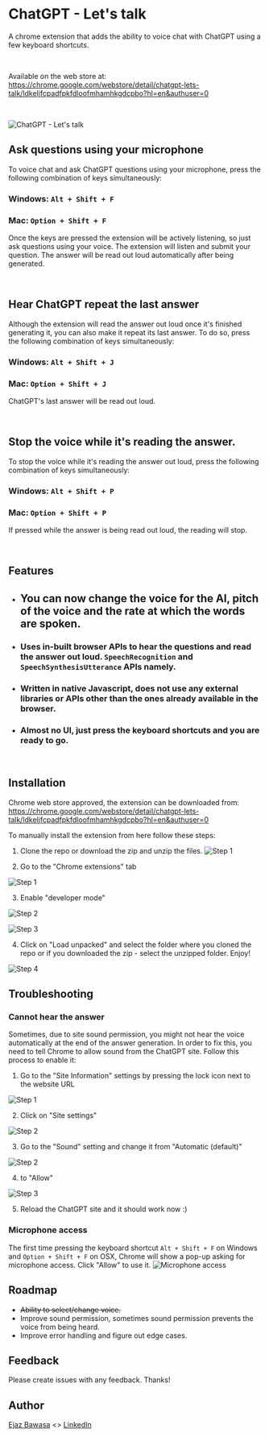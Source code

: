 
# ChatGPT - Let's talk

A chrome extension that adds the ability to voice chat with ChatGPT using a few keyboard shortcuts.

&nbsp;
&nbsp;

Available on the web store at: https://chrome.google.com/webstore/detail/chatgpt-lets-talk/ldkeljfcpadfpkfdloofmhamhkgdcpbo?hl=en&authuser=0

&nbsp;
&nbsp;

![ChatGPT - Let's talk](./images/popup-screenshot-voice-wth-flags-faq-minimal.png)

## Ask questions using your microphone
To voice chat and ask ChatGPT questions using your microphone, press the following combination of keys simultaneously:

### **Windows**: `Alt + Shift + F`

### **Mac**: `Option + Shift + F`

Once the keys are pressed the extension will be actively listening, so just ask questions using your voice. The extension will listen and submit your question. The answer will be read out loud automatically after being generated.

&nbsp;
&nbsp;


## Hear ChatGPT repeat the last answer
Although the extension will read the answer out loud once it's finished generating it, you can also make it repeat its last answer. To do so, press the following combination of keys simultaneously:

### **Windows**: `Alt + Shift + J`

### **Mac**: `Option + Shift + J`


ChatGPT's last answer will be read out loud.

&nbsp;
&nbsp;

## Stop the voice while it's reading the answer.
To stop the voice while it's reading the answer out loud, press the following combination of keys simultaneously:

### **Windows**: `Alt + Shift + P`

### **Mac**: `Option + Shift + P`


If pressed while the answer is being read out loud, the reading will stop.

&nbsp;
&nbsp;


## Features
- ## You can now change the voice for the AI, pitch of the voice and the rate at which the words are spoken.
- ### Uses in-built browser APIs to hear the questions and read the answer out loud. `SpeechRecognition` and `SpeechSynthesisUtterance` APIs namely.
- ### Written in native Javascript, does not use any external libraries or APIs other than the ones already available in the browser.
- ### Almost no UI, just press the keyboard shortcuts and you are ready to go.

&nbsp;
&nbsp;

## Installation
Chrome web store approved, the extension can be downloaded from: https://chrome.google.com/webstore/detail/chatgpt-lets-talk/ldkeljfcpadfpkfdloofmhamhkgdcpbo?hl=en&authuser=0


To manually install the extension from here follow these steps:

1. Clone the repo or download the zip and unzip the files.
![Step 1](/images/install-0.png)

2. Go to the "Chrome extensions" tab

![Step 1](/images/install-1.png)

3. Enable "developer mode"

![Step 2](/images/install-2.png)

![Step 3](/images/install-4.png)

4. Click on "Load unpacked" and select the folder where you cloned the repo or if you downloaded the zip - select the unzipped folder. Enjoy!

![Step 4](/images/install-5.png)


## Troubleshooting
### Cannot hear the answer
Sometimes, due to site sound permission, you might not hear the voice automatically at the end of the answer generation. In order to fix this, you need to tell Chrome to allow sound from the ChatGPT site. Follow this process to enable it:

1. Go to the "Site Information" settings by pressing the lock icon next to the website URL

![Step 1](/images/0.png)

2. Click on "Site settings"

![Step 2](/images/1.png)

3. Go to the "Sound" setting and change it from "Automatic (default)"

![Step 2](/images/2.png)

4. to "Allow"

![Step 3](/images/3.png)

5. Reload the ChatGPT site and it should work now :)

### Microphone access

The first time pressing the keyboard shortcut `Alt + Shift + F` on Windows and `Option + Shift + F` on OSX, Chrome will show a pop-up asking for microphone access. Click "Allow" to use it.
![Microphone access](/images/install-mic-access.png)



## Roadmap

- ~~Ability to select/change voice.~~
- Improve sound permission, sometimes sound permission prevents the voice from being heard.
- Improve error handling and figure out edge cases.

## Feedback
Please create issues with any feedback. Thanks!

## Author
[Ejaz Bawasa](https://zaje.me/) <> [LinkedIn](https://www.linkedin.com/in/ejazbawasa/)
